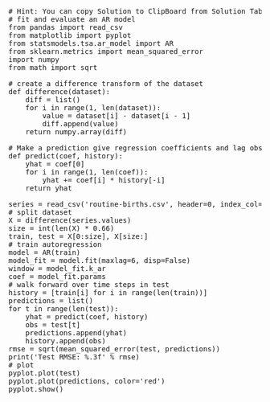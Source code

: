 <pre class="file" data-target="clipboard">
# Hint: You can copy Solution to ClipBoard from Solution Tab
# fit and evaluate an AR model
from pandas import read_csv
from matplotlib import pyplot
from statsmodels.tsa.ar_model import AR
from sklearn.metrics import mean_squared_error
import numpy
from math import sqrt

# create a difference transform of the dataset
def difference(dataset):
	diff = list()
	for i in range(1, len(dataset)):
		value = dataset[i] - dataset[i - 1]
		diff.append(value)
	return numpy.array(diff)

# Make a prediction give regression coefficients and lag obs
def predict(coef, history):
	yhat = coef[0]
	for i in range(1, len(coef)):
		yhat += coef[i] * history[-i]
	return yhat

series = read_csv('routine-births.csv', header=0, index_col=0, parse_dates=True, squeeze=True)
# split dataset
X = difference(series.values)
size = int(len(X) * 0.66)
train, test = X[0:size], X[size:]
# train autoregression
model = AR(train)
model_fit = model.fit(maxlag=6, disp=False)
window = model_fit.k_ar
coef = model_fit.params
# walk forward over time steps in test
history = [train[i] for i in range(len(train))]
predictions = list()
for t in range(len(test)):
	yhat = predict(coef, history)
	obs = test[t]
	predictions.append(yhat)
	history.append(obs)
rmse = sqrt(mean_squared_error(test, predictions))
print('Test RMSE: %.3f' % rmse)
# plot
pyplot.plot(test)
pyplot.plot(predictions, color='red')
pyplot.show()
</pre>